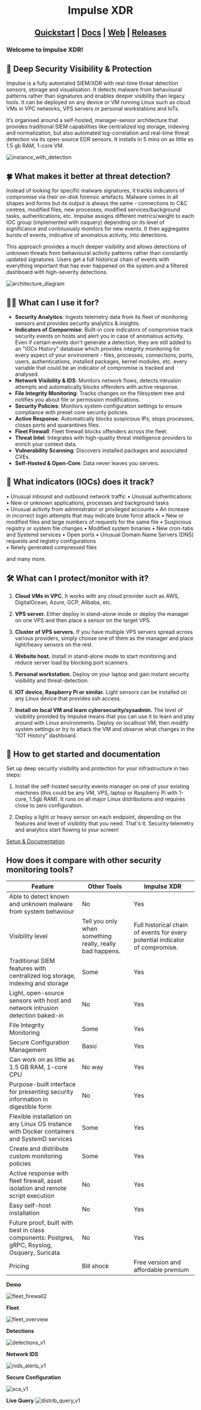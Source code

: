 <div align=center>
<h1>Impulse XDR</h1>
<h2>
<a href="https://impulse-xdr.com/docs/get-started/install_manager">Quickstart</a> |
<a href="https://impulse-xdr.com/docs/introduction">Docs</a> |
<a href="https://impulse-xdr.com">Web</a> |    
<a href="https://github.com/bgenev/impulse-xdr/releases">Releases</a>
</h2>
</div>

### Welcome to Impulse XDR!

## 🌟 Deep Security Visibility & Protection

Impulse is a fully automated SIEM/XDR with real-time threat detection sensors, storage and visualisation. It detects malware from behavioural patterns rather than signatures and enables deeper visibility than legacy tools. It can be deployed on any device or VM running Linux such as cloud VMs in VPC networks, VPS servers or personal workstations and IoTs. 

It’s organised around a self-hosted, manager-sensor architecture that provides traditional SIEM capabilities like centralized log storage, indexing and normalization, but also automated log-correlation and real-time threat detection via its open-source EDR sensors. It installs in 5 mins on as little as 1.5 gb RAM, 1-core VM.

![instance_with_detection](https://github.com/bgenev/impulse-xdr/assets/129767083/fea77d03-5fc3-4d66-b402-53abf90dd629)


## 🍀 What makes it better at threat detection? 

Instead of looking for specific malware signatures, it tracks indicators of compromise via their on-disk forensic artefacts. Malware comes in all shapes and forms but its output is always the same - connections to C&C centres, modified files, new processes, modified services/background tasks, authentications, etc. Impulse assigns different metrics/weight to each IOC group (implemented with osquery) depending on its level of significance and continuously monitors for new events. It then aggregates bursts of events, indicative of anomalous activity, into detections. 

This approach provides a much deeper visibility and allows detections of unknown threats from behavioural activity patterns rather than constantly updated signatures. Users get a full historical chain of events with everything important that has ever happened on the system and a filtered dashboard with high-severity detections. 

![architecture_diagram](https://github.com/bgenev/impulse-xdr/assets/129767083/7524750f-8bea-4291-8ef0-6ea351aba8f0)


## 🚴‍♂️ What can I use it for?

- **Security Analytics**: Ingests telemetry data from its fleet of monitoring sensors and provides security analytics & insights.
- **Indicators of Compormise**: Built-in core indicators of compromise track security events on hosts and alert you in case of anomalous activity. Even if certain events don't generate a detection, they are still added to an "IOCs History" database which provides integrity monitoring for every aspect of your environment - files, processes, connections, ports, users, authentications, installed packages, kernel modules, etc. every variable that could be an indicator of compromise is tracked and analysed.
- **Network Visibility & IDS**: Monitors network flows, detects intrusion attempts and automatically blocks offenders with active response.
- **File Integrity Monitoring**: Tracks changes on the filesystem tree and notifies you about file or permission modifications.
- **Security Policies**: Monitors system configuration settings to ensure compliance with preset core security policies.
- **Active Response**: Automatically blocks suspicious IPs, stops processes, closes ports and quarantines files.
- **Fleet Firewall**: Fleet firewall blocks offenders across the fleet.
- **Threat Intel**: Integrates with high-quality threat intelligence providers to enrich your context data.
- **Vulnerability Scanning**: Discovers installed packages and associated CVEs.
- **Self-Hosted & Open-Core**: Data never leaves you servers.


## 👣 What indicators (IOCs) does it track?

• Unusual inbound and outbound network traffic 
• Unusual authentications
• New or unknown applications, processes and background tasks  
• Unusual activity from administrator or privileged accounts
• An increase in incorrect login attempts that may indicate brute force attack
• New or modified files and large numbers of requests for the same file 
• Suspicious registry or system file changes 
• Modified system binaries 
• New cron-tabs and Systemd services 
• Open ports 
• Unusual Domain Name Servers (DNS) requests and registry configurations  
• Newly generated compressed files  

and many more. 

## 🛠️ What can I protect/monitor with it? 

1. **Cloud VMs in VPC.** It works with any cloud provider such as AWS, DigitalOcean, Azure, GCP, Alibaba, etc.

2. **VPS server.** Either deploy in stand-alone mode or deploy the manager on one VPS and then place a sensor on the target VPS.

3. **Cluster of VPS servers.** If you have multiple VPS servers spread across various providers, simply choose one of them as the manager and place light/heavy sensors on the rest.

4. **Website host.** Install in stand-alone mode to start monitoring and reduce server load by blocking port scanners.

5. **Personal workstation.** Deploy on your laptop and gain instant security visibility and threat-detection. 

6. **IOT device, Raspberry Pi or similar.** Light sensors can be installed on any Linux device that provides ssh access. 

7. **Install on local VM and learn cybersecurity/sysadmin.** The level of visibility provided by Impulse means that you can use it to learn and play around with Linux environments. Deploy on localhost VM, then modify system settings or try to attack the VM and observe what changes in the “IOT History” dashboard.

## 📘 How to get started and documentation

Set up deep security visibility and protection for your infrastructure in two steps:

1. Install the self-hosted security events manager on one of your existing machines (this could be any VM, VPS, laptop or Raspberry Pi with 1-core, 1.5gb RAM). It runs on all major Linux distributions and requires close to zero configuration.
    
2. Deploy a light or heavy sensor on each endpoint, depending on the features and level of visibility that you need.
That's it. Security telemetry and analytics start flowing to your screen!


[Setup & Documentation](https://impulse-xdr.com/docs/introduction/)


## How does it compare with other security monitoring tools?

| Feature                                                                                  | Other Tools                                              | Impulse XDR                         |
| --------------------------------------------------------------------------------------------- | -------------------------------------------------------- | ---------------------------------------------------------------------------- |
| Able to detect known and unknown malware from system behaviour                               | No                                                       | Yes                                                                          |
| Visibility level                                                                              | Tell you only when something really, really bad happens. | Full historical chain of events for every potential indicator of compromise. |
| Traditional SIEM features with centralized log storage, indexing and storage                  | Some                                                     | Yes                                                                          |
| Light, open-source sensors with host and network intrusion detection baked-in                 | No                                                       | Yes                                                                          |
| File Integrity Monitoring                                                                     | Some                                                     | Yes                                                                          |
| Secure Configuration Management                                                               | Basic                                                    | Yes                                                                          |
| Can work on as little as 1.5 GB RAM, 1-core CPU                                               | No way                                                   | Yes                                                                          |
| Purpose-built interface for presenting security information in digestible form                | No                                                       | Yes                                                                          |
| Flexible installation on any Linux OS instance with Docker containers and SystemD services    | Some                                                     | Yes                                                                          |
| Create and distribute custom monitoring policies                                              | Some                                                     | Yes                                                                          |
| Active response with fleet firewall, asset isolation and remote script execution              | No                                                       | Yes                                                                          |
| Easy self-host installation                                                                   | No                                                       | Yes                                                                          |
| Future proof, built with best in class components: Postgres, gRPC, Rsyslog, Osquery, Suricata | No                                                       | Yes                                                                          |
| Pricing                                                                                       | Bill shock                                               | Free version and affordable premium                                          |

**Demo**

![fleet_firewall2](https://github.com/bgenev/impulse-xdr/assets/129767083/1341ffdb-9842-4151-8d37-8d216104b58a)


**Fleet**

![fleet_overview](https://github.com/bgenev/impulse-xdr/assets/129767083/c4137bf1-d899-48ab-8ace-c1e46bfa2782)


**Detections** 

![detections_v1](https://github.com/bgenev/impulse-xdr/assets/129767083/25559b6b-8000-4d16-8365-b8e02af4adc5)


**Network IDS**

![nids_alerts_v1](https://github.com/bgenev/impulse-xdr/assets/129767083/3a499ece-b03e-47b4-9964-b0ebe6306290)


**Secure Configuration**

![sca_v1](https://github.com/bgenev/impulse-xdr/assets/129767083/227a0490-37d1-4cc5-bb16-5ee5e7c3cb36)


**Live Query**
![distrib_query_v1](https://github.com/bgenev/impulse-xdr/assets/129767083/3095c112-7021-4c68-b1ac-659fc9f686f7)
